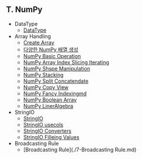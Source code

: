 ## T. NumPy
- DataType
  - [DataType](./01-DataType.md)
- Array Handling
  - [Create Array](./02-Create_Array.md)
  - [다양한 NumPy 배열 생성](./03-다양한_NumPy_배열_생성.md)
  - [NumPy Basic Operation](./04-NumPy_Basic_Operation.md)
  - [NumPy Array Index Slicing Iterating](./05-NumPy_Array_Index_Slicing_Iterating.md)
  - [NumPy Shspe Manipulation](./06-NumPy_Shspe_Manipulation.md)
  - [NumPy Stacking](./07-NumPy_Stacking.md)
  - [NumPy Split Concatendate](./08-NumPy_Split_Concatendate.md)
  - [NumPy Copy View](./09-NumPy_Copy_View.md)
  - [NumPy Fancy Indexingmd](./10-NumPy_Fancy_Indexingmd.md)
  - [NumPy Boolean Array](./11-NumPy_BooleanArray.md)
  - [NumPy LinerAlgebra](./12-NumPy_LinerAlgebra.md)
- StringIO
  - [StringIO](./13-StringIO.md)
  - [StringIO usecols](./14-StringIO_usecols.md)
  - [StringIO Converters](./15-StringIO_Converters.md)
  - [StringIO Filleing Values](./16-StringIO_Filleing_Values.md)
- Broadcasting Rule
  - [Broadcasting Rule](./7-Broadcasting Rule.md)

  
